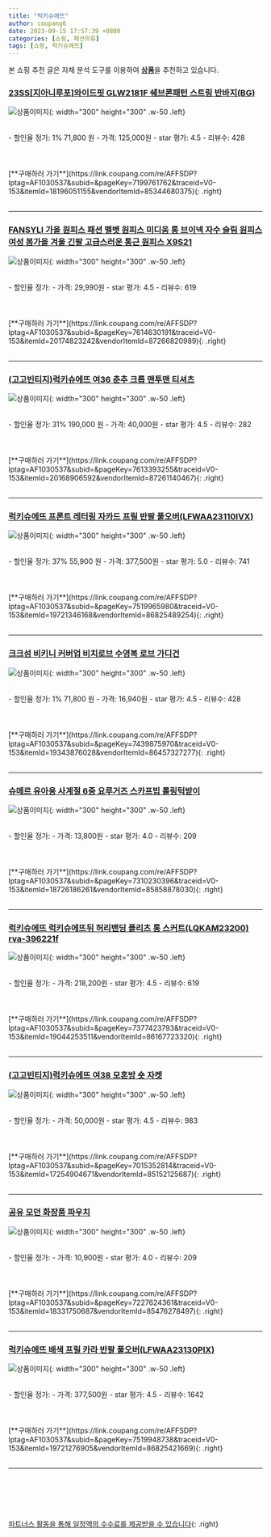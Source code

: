 ```yaml
---
title: "럭키슈에뜨"
author: coupang6
date: 2023-09-15 17:57:39 +0800
categories: [쇼핑, 패션의류]
tags: [쇼핑, 럭키슈에뜨]
---
```


본 쇼핑 추천 글은 자체 분석 도구를 이용하여 [**상품**](https://link.coupang.com/a/bao1ui)을 추천하고 있습니다.

### [23SS[지아니루포]와이드핏 GLW2181F 쉐브론패턴 스트링 반바지(BG)](https://link.coupang.com/re/AFFSDP?lptag=AF1030537&subid=&pageKey=7199761762&traceid=V0-153&itemId=18196051155&vendorItemId=85344680375)

![상품이미지](https://thumbnail7.coupangcdn.com/thumbnails/remote/230x230ex/image/vendor_inventory/5bda/58b224bbc6a86f5465fd3b2424d441ca5529b2381d0df751bcb99bf62a1f.jpg){: width="300" height="300" .w-50 .left}


<br>
- 할인율 정가: 1%  71,800   원
- 가격: 125,000원
- star 평가: 4.5
- 리뷰수: 428
<br>
<br>
<br>
<br>
[**구매하러 가기**](https://link.coupang.com/re/AFFSDP?lptag=AF1030537&subid=&pageKey=7199761762&traceid=V0-153&itemId=18196051155&vendorItemId=85344680375){: .right}
<br>
<br>

---

### [FANSYLI 가을 원피스 패션 벨벳 원피스 미디움 롱 브이넥 자수 슬림 원피스 여성 봄가을 겨울 긴팔 고급스러운 통근 원피스 X9S21](https://link.coupang.com/re/AFFSDP?lptag=AF1030537&subid=&pageKey=7614630191&traceid=V0-153&itemId=20174823242&vendorItemId=87266820989)

![상품이미지](https://thumbnail10.coupangcdn.com/thumbnails/remote/230x230ex/image/vendor_inventory/d500/34f99d30156648ffe4ec99db11bc5c04504f15988fa80c5e711ac420b03c.jpg){: width="300" height="300" .w-50 .left}


<br>
- 할인율 정가: 
- 가격: 29,990원
- star 평가: 4.5
- 리뷰수: 619
<br>
<br>
<br>
<br>
[**구매하러 가기**](https://link.coupang.com/re/AFFSDP?lptag=AF1030537&subid=&pageKey=7614630191&traceid=V0-153&itemId=20174823242&vendorItemId=87266820989){: .right}
<br>
<br>

---

### [(고고빈티지)럭키슈에뜨 여36 춘추 크롭 맨투맨 티셔츠](https://link.coupang.com/re/AFFSDP?lptag=AF1030537&subid=&pageKey=7613393255&traceid=V0-153&itemId=20168906592&vendorItemId=87261140467)

![상품이미지](https://thumbnail10.coupangcdn.com/thumbnails/remote/230x230ex/image/vendor_inventory/b710/138f047bffa3913ae360e2a1381a373b8e4e8994d66e7c5b49a9c6397a9f.jpg){: width="300" height="300" .w-50 .left}


<br>
- 할인율 정가: 31%  190,000   원
- 가격: 40,000원
- star 평가: 4.5
- 리뷰수: 282
<br>
<br>
<br>
<br>
[**구매하러 가기**](https://link.coupang.com/re/AFFSDP?lptag=AF1030537&subid=&pageKey=7613393255&traceid=V0-153&itemId=20168906592&vendorItemId=87261140467){: .right}
<br>
<br>

---

### [럭키슈에뜨 프론트 레터링 자카드 프릴 반팔 풀오버(LFWAA23110IVX)](https://link.coupang.com/re/AFFSDP?lptag=AF1030537&subid=&pageKey=7519965980&traceid=V0-153&itemId=19721346168&vendorItemId=86825489254)

![상품이미지](https://thumbnail10.coupangcdn.com/thumbnails/remote/230x230ex/image/vendor_inventory/88c2/b0e208ebddc54621824367077ca13cedaa1fe6d287100627c2f2313b5b52.jpg){: width="300" height="300" .w-50 .left}


<br>
- 할인율 정가: 37%  55,900   원
- 가격: 377,500원
- star 평가: 5.0
- 리뷰수: 741
<br>
<br>
<br>
<br>
[**구매하러 가기**](https://link.coupang.com/re/AFFSDP?lptag=AF1030537&subid=&pageKey=7519965980&traceid=V0-153&itemId=19721346168&vendorItemId=86825489254){: .right}
<br>
<br>

---

### [크크섬 비키니 커버업 비치로브 수영복 로브 가디건](https://link.coupang.com/re/AFFSDP?lptag=AF1030537&subid=&pageKey=7439875970&traceid=V0-153&itemId=19343876028&vendorItemId=86457327277)

![상품이미지](https://thumbnail9.coupangcdn.com/thumbnails/remote/230x230ex/image/vendor_inventory/8bb2/3f8a34b4a4fa208ef3311bd4fbaf3fea1be1a1f32edb8fb015b585ac1a01.jpg){: width="300" height="300" .w-50 .left}


<br>
- 할인율 정가: 1%  71,800   원
- 가격: 16,940원
- star 평가: 4.5
- 리뷰수: 428
<br>
<br>
<br>
<br>
[**구매하러 가기**](https://link.coupang.com/re/AFFSDP?lptag=AF1030537&subid=&pageKey=7439875970&traceid=V0-153&itemId=19343876028&vendorItemId=86457327277){: .right}
<br>
<br>

---

### [슈메르 유아용 사계절 6중 요루거즈 스카프빕 롤링턱받이](https://link.coupang.com/re/AFFSDP?lptag=AF1030537&subid=&pageKey=7310230396&traceid=V0-153&itemId=18726186261&vendorItemId=85858878030)

![상품이미지](https://thumbnail6.coupangcdn.com/thumbnails/remote/230x230ex/image/vendor_inventory/06b3/fc4bffedb55162e8edf705e317974e38731409bbfcd72ecc0d5bd64815a1.jpg){: width="300" height="300" .w-50 .left}


<br>
- 할인율 정가: 
- 가격: 13,800원
- star 평가: 4.0
- 리뷰수: 209
<br>
<br>
<br>
<br>
[**구매하러 가기**](https://link.coupang.com/re/AFFSDP?lptag=AF1030537&subid=&pageKey=7310230396&traceid=V0-153&itemId=18726186261&vendorItemId=85858878030){: .right}
<br>
<br>

---

### [럭키슈에뜨 럭키슈에뜨뒤 허리밴딩 플리츠 롱 스커트(LQKAM23200) rva-396221f](https://link.coupang.com/re/AFFSDP?lptag=AF1030537&subid=&pageKey=7377423793&traceid=V0-153&itemId=19044253511&vendorItemId=86167723320)

![상품이미지](https://thumbnail7.coupangcdn.com/thumbnails/remote/230x230ex/image/vendor_inventory/3b79/4fbc774abbf96cd0ed851b2b48df5937ead9d7a623855dafffeb72ae8a0e.jpg){: width="300" height="300" .w-50 .left}


<br>
- 할인율 정가: 
- 가격: 218,200원
- star 평가: 4.5
- 리뷰수: 619
<br>
<br>
<br>
<br>
[**구매하러 가기**](https://link.coupang.com/re/AFFSDP?lptag=AF1030537&subid=&pageKey=7377423793&traceid=V0-153&itemId=19044253511&vendorItemId=86167723320){: .right}
<br>
<br>

---

### [(고고빈티지)럭키슈에뜨 여38 모혼방 숏 자켓](https://link.coupang.com/re/AFFSDP?lptag=AF1030537&subid=&pageKey=7015352814&traceid=V0-153&itemId=17254904671&vendorItemId=85152125687)

![상품이미지](https://thumbnail8.coupangcdn.com/thumbnails/remote/230x230ex/image/vendor_inventory/e694/0b5dc6cda536bc775a5aebc9c03fdada5c55073cd873a638ae06cb429a74.jpg){: width="300" height="300" .w-50 .left}


<br>
- 할인율 정가: 
- 가격: 50,000원
- star 평가: 4.5
- 리뷰수: 983
<br>
<br>
<br>
<br>
[**구매하러 가기**](https://link.coupang.com/re/AFFSDP?lptag=AF1030537&subid=&pageKey=7015352814&traceid=V0-153&itemId=17254904671&vendorItemId=85152125687){: .right}
<br>
<br>

---

### [공유 모던 화장품 파우치](https://link.coupang.com/re/AFFSDP?lptag=AF1030537&subid=&pageKey=7227624361&traceid=V0-153&itemId=18331750687&vendorItemId=85476278497)

![상품이미지](https://thumbnail7.coupangcdn.com/thumbnails/remote/230x230ex/image/vendor_inventory/ca82/9f266d887afec8c4ea707151885618f9910cb15e8b8d77a4e3a4ee51a58d.jpg){: width="300" height="300" .w-50 .left}


<br>
- 할인율 정가: 
- 가격: 10,900원
- star 평가: 4.0
- 리뷰수: 209
<br>
<br>
<br>
<br>
[**구매하러 가기**](https://link.coupang.com/re/AFFSDP?lptag=AF1030537&subid=&pageKey=7227624361&traceid=V0-153&itemId=18331750687&vendorItemId=85476278497){: .right}
<br>
<br>

---

### [럭키슈에뜨 배색 프릴 카라 반팔 풀오버(LFWAA23130PIX)](https://link.coupang.com/re/AFFSDP?lptag=AF1030537&subid=&pageKey=7519948738&traceid=V0-153&itemId=19721276905&vendorItemId=86825421669)

![상품이미지](https://thumbnail8.coupangcdn.com/thumbnails/remote/230x230ex/image/vendor_inventory/cfb9/80ded14a5dbcb2de8525576c3a76e6de9de8d5d66d1663efc37facaab41b.jpg){: width="300" height="300" .w-50 .left}


<br>
- 할인율 정가: 
- 가격: 377,500원
- star 평가: 4.5
- 리뷰수: 1642
<br>
<br>
<br>
<br>
[**구매하러 가기**](https://link.coupang.com/re/AFFSDP?lptag=AF1030537&subid=&pageKey=7519948738&traceid=V0-153&itemId=19721276905&vendorItemId=86825421669){: .right}
<br>
<br>

---
<br><br><br><br><br> [파트너스 활동을 통해 일정액의 수수료를 제공받을 수 있습니다](https://link.coupang.com/a/bao1ui){: .right}